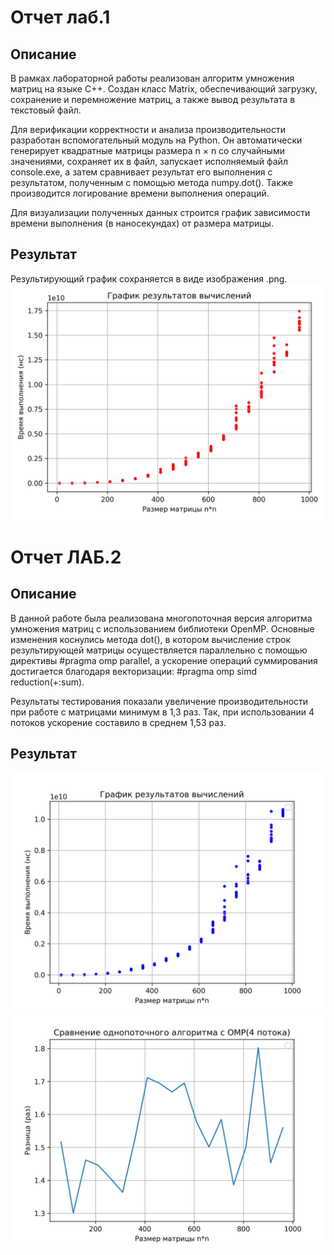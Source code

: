 # Отчет лаб.1

## Описание 
В рамках лабораторной работы реализован алгоритм умножения матриц на языке C++. Создан класс Matrix, обеспечивающий загрузку, сохранение и перемножение матриц, а также вывод результата в текстовый файл.

Для верификации корректности и анализа производительности разработан вспомогательный модуль на Python. Он автоматически генерирует квадратные матрицы размера n × n со случайными значениями, сохраняет их в файл, запускает исполняемый файл console.exe, а затем сравнивает результат его выполнения с результатом, полученным с помощью метода numpy.dot(). Также производится логирование времени выполнения операций.

Для визуализации полученных данных строится график зависимости времени выполнения (в наносекундах) от размера матрицы.

## Результат
Результирующий график сохраняется в виде изображения .png.
![График](https://github.com/Ryedis/parallel_prog/blob/master/Lab_1/plot.png)

# Отчет ЛАБ.2

## Описание 
В данной работе была реализована многопоточная версия алгоритма умножения матриц с использованием библиотеки OpenMP. Основные изменения коснулись метода dot(), в котором вычисление строк результирующей матрицы осуществляется параллельно с помощью директивы #pragma omp parallel, а ускорение операций суммирования достигается благодаря векторизации: #pragma omp simd reduction(+:sum).

Результаты тестирования показали увеличение производительности при работе с матрицами минимум в 1,3 раз. Так, при использовании 4 потоков ускорение составило в среднем 1,53 раз.

## Результат
![График](https://github.com/Ryedis/parallel_prog/blob/master/Lab_2/plot.png)
![Сравнение 4 потока](https://github.com/Ryedis/parallel_prog/blob/master/Lab_2/plot_delta.png)

